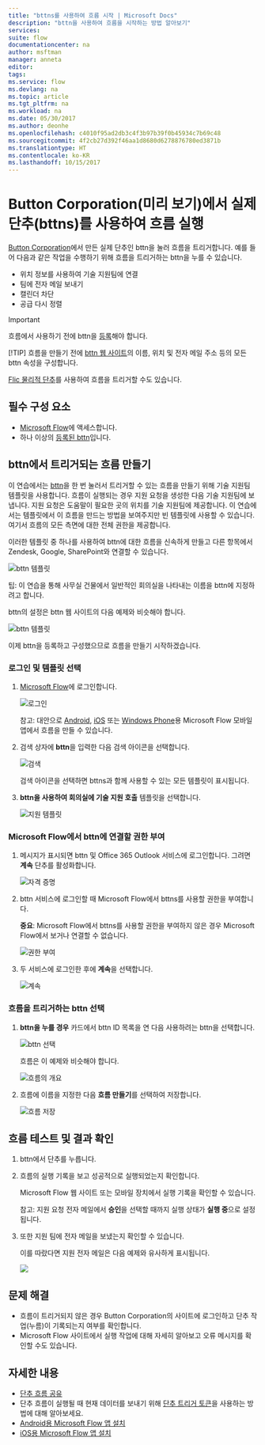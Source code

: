 ```yaml
---
title: "bttns를 사용하여 흐름 시작 | Microsoft Docs"
description: "bttn을 사용하여 흐름을 시작하는 방법 알아보기"
services: 
suite: flow
documentationcenter: na
author: msftman
manager: anneta
editor: 
tags: 
ms.service: flow
ms.devlang: na
ms.topic: article
ms.tgt_pltfrm: na
ms.workload: na
ms.date: 05/30/2017
ms.author: deonhe
ms.openlocfilehash: c4010f95ad2db3c4f3b97b39f0b45934c7b69c48
ms.sourcegitcommit: 4f2cb27d392f46aa1d8680d6278876780ed3871b
ms.translationtype: HT
ms.contentlocale: ko-KR
ms.lasthandoff: 10/15/2017
---
```

# <a name="run-your-flows-with-physical-buttons-bttns-from-the-button-corporation-preview"></a>Button Corporation(미리 보기)에서 실제 단추(bttns)를 사용하여 흐름 실행
[Button Corporation](https://my.bt.tn/)에서 만든 실제 단추인 bttn을 눌러 흐름을 트리거합니다. 예를 들어 다음과 같은 작업을 수행하기 위해 흐름을 트리거하는 bttn을 누를 수 있습니다.

* 위치 정보를 사용하여 기술 지원팀에 연결
* 팀에 전자 메일 보내기
* 캘린더 차단
* 공급 다시 정렬

> [!IMPORTANT]
> 흐름에서 사용하기 전에 bttn을 [등록](https://my.bt.tn/)해야 합니다.
> 
> [!TIP]
> 흐름을 만들기 전에 [bttn 웹 사이트](https://my.bt.tn/)의 이름, 위치 및 전자 메일 주소 등의 모든 bttn 속성을 구성합니다.
> 
> 

[Flic 물리적 단추](flic-button-flows.md)를 사용하여 흐름을 트리거할 수도 있습니다.

## <a name="prerequisites"></a>필수 구성 요소
* [Microsoft Flow](https://flow.microsoft.com)에 액세스합니다.
* 하나 이상의 [등록된 bttn](https://my.bt.tn/)입니다.

## <a name="create-a-flow-thats-triggered-from-a-bttn"></a>bttn에서 트리거되는 흐름 만들기
이 연습에서는 [bttn](https://my.bt.tn/)을 한 번 눌러서 트리거할 수 있는 흐름을 만들기 위해 기술 지원팀 템플릿을 사용합니다. 흐름이 실행되는 경우 지원 요청을 생성한 다음 기술 지원팀에 보냅니다. 지원 요청은 도움말이 필요한 곳의 위치를 기술 지원팀에 제공합니다. 이 연습에서는 템플릿에서 이 흐름을 만드는 방법을 보여주지만 빈 템플릿에 사용할 수 있습니다. 여기서 흐름의 모든 측면에 대한 전체 권한을 제공합니다.

이러한 템플릿 중 하나를 사용하여 bttn에 대한 흐름을 신속하게 만들고 다른 항목에서 Zendesk, Google, SharePoint와 연결할 수 있습니다.

![bttn 템플릿](./media/bttn-button-flows/bttn-templates.png)

팁: 이 연습을 통해 사무실 건물에서 일반적인 회의실을 나타내는 이름을 bttn에 지정하려고 합니다.

bttn의 설정은 bttn 웹 사이트의 다음 예제와 비슷해야 합니다.

![bttn 템플릿](./media/bttn-button-flows/bttn-config.png)

이제 bttn을 등록하고 구성했으므로 흐름을 만들기 시작하겠습니다.

### <a name="sign-in-and-select-a-template"></a>로그인 및 템플릿 선택
1. [Microsoft Flow](https://flow.microsoft.com)에 로그인합니다.
   
    ![로그인](./media/bttn-button-flows/sign-into-flow.png)
   
    참고: 대안으로 [Android](https://aka.ms/flowmobiledocsandroid), [iOS](https://aka.ms/flowmobiledocsios) 또는 [Windows Phone](https://aka.ms/flowmobilewindows)용 Microsoft Flow 모바일 앱에서 흐름을 만들 수 있습니다.
2. 검색 상자에 **bttn**을 입력한 다음 검색 아이콘을 선택합니다.
   
    ![검색](./media/bttn-button-flows/bttn-search-template.png)
   
    검색 아이콘을 선택하면 bttns과 함께 사용할 수 있는 모든 템플릿이 표시됩니다.
3. **bttn을 사용하여 회의실에 기술 지원 호출** 템플릿을 선택합니다.
   
    ![지원 템플릿](./media/bttn-button-flows/bttn-select-template.png)

### <a name="authorize-microsoft-flow-to-connect-to-your-bttn"></a>Microsoft Flow에서 bttn에 연결할 권한 부여
1. 메시지가 표시되면 bttn 및 Office 365 Outlook 서비스에 로그인합니다. 그려면 **계속** 단추를 활성화합니다.
   
    ![자격 증명](./media/bttn-button-flows/bttn-provide-credentials.png)
2. bttn 서비스에 로그인할 때 Microsoft Flow에서 bttns를 사용할 권한을 부여합니다.
   
    **중요**: Microsoft Flow에서 bttns를 사용할 권한을 부여하지 않은 경우 Microsoft Flow에서 보거나 연결할 수 없습니다.
   
    ![권한 부여](./media/bttn-button-flows/authorize-bttn.png)
3. 두 서비스에 로그인한 후에 **계속**을 선택합니다.
   
    ![계속](./media/bttn-button-flows/continue.png)

### <a name="select-the-bttn-that-triggers-the-flow"></a>흐름을 트리거하는 bttn 선택
1. **bttn을 누를 경우** 카드에서 bttn ID 목록을 연 다음 사용하려는 bttn을 선택합니다.
   
    ![bttn 선택](./media/bttn-button-flows/bttn-id.png)
   
    흐름은 이 예제와 비슷해야 합니다.
   
    ![흐름의 개요](./media/bttn-button-flows/bttn-done.png)
2. 흐름에 이름을 지정한 다음 **흐름 만들기**를 선택하여 저장합니다.
   
    ![흐름 저장](./media/bttn-button-flows/save.png)

## <a name="test-your-flow-and-confirm-results"></a>흐름 테스트 및 결과 확인
1. bttn에서 단추를 누릅니다.
2. 흐름의 실행 기록을 보고 성공적으로 실행되었는지 확인합니다.
   
    Microsoft Flow 웹 사이트 또는 모바일 장치에서 실행 기록을 확인할 수 있습니다.
   
    참고: 지원 요청 전자 메일에서 **승인**을 선택할 때까지 실행 상태가 **실행 중**으로 설정됩니다.
3. 또한 지원 팀에 전자 메일을 보냈는지 확인할 수 있습니다.
   
    이를 따랐다면 지원 전자 메일은 다음 예제와 유사하게 표시됩니다.
   
    ![](./media/bttn-button-flows/support-request-email.png)

## <a name="troubleshooting"></a>문제 해결
* 흐름이 트리거되지 않은 경우 Button Corporation의 사이트에 로그인하고 단추 작업(누름)이 기록되는지 여부를 확인합니다.
* Microsoft Flow 사이트에서 실행 작업에 대해 자세히 알아보고 오류 메시지를 확인할 수도 있습니다.

## <a name="more-information"></a>자세한 내용
* [단추 흐름 공유](share-buttons.md)
* 단추 흐름이 실행될 때 현재 데이터를 보내기 위해 [단추 트리거 토큰](introduction-to-button-trigger-tokens.md)을 사용하는 방법에 대해 알아보세요.
* [Android용 Microsoft Flow 앱 설치](https://aka.ms/flowmobiledocsandroid)
* [iOS용 Microsoft Flow 앱 설치](https://aka.ms/flowmobiledocsios)

